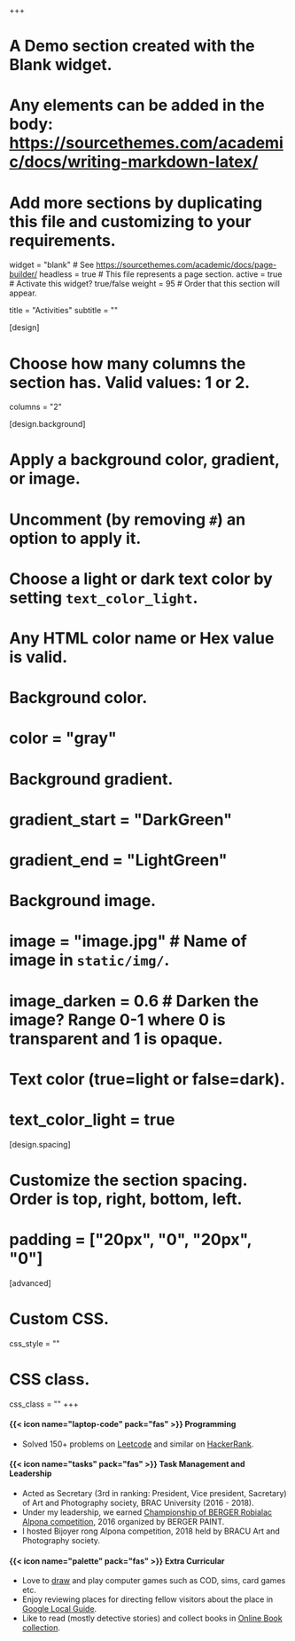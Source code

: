 +++
# A Demo section created with the Blank widget.
# Any elements can be added in the body: https://sourcethemes.com/academic/docs/writing-markdown-latex/
# Add more sections by duplicating this file and customizing to your requirements.

widget = "blank"  # See https://sourcethemes.com/academic/docs/page-builder/
headless = true  # This file represents a page section.
active = true  # Activate this widget? true/false
weight = 95  # Order that this section will appear.

title = "Activities"
subtitle = ""

[design]
  # Choose how many columns the section has. Valid values: 1 or 2.
  columns = "2"

[design.background]
  # Apply a background color, gradient, or image.
  #   Uncomment (by removing `#`) an option to apply it.
  #   Choose a light or dark text color by setting `text_color_light`.
  #   Any HTML color name or Hex value is valid.

  # Background color.
  # color = "gray"
  
  # Background gradient.
  # gradient_start = "DarkGreen"
  # gradient_end = "LightGreen"
  
  # Background image.
  # image = "image.jpg"  # Name of image in `static/img/`.
  # image_darken = 0.6  # Darken the image? Range 0-1 where 0 is transparent and 1 is opaque.

  # Text color (true=light or false=dark).
  # text_color_light = true

[design.spacing]
  # Customize the section spacing. Order is top, right, bottom, left.
  # padding = ["20px", "0", "20px", "0"]

[advanced]
 # Custom CSS. 
 css_style = ""
 
 # CSS class.
 css_class = ""
+++
#### {{< icon name="laptop-code" pack="fas" >}} Programming 
- Solved 150+ problems on [Leetcode](https://leetcode.com/tonnijuicse/) and similar on [HackerRank](https://www.hackerrank.com/tonnidas). 


<!-- 
{{< icon name="camera" pack="fas" >}}  Photography
- While site-seeing and travelling, I like to capture a few shots of nature with mobile camera. -->

#### {{< icon name="tasks" pack="fas" >}}  Task Management and Leadership
- Acted as Secretary (3rd in ranking: President, Vice president, Sacretary) of Art and Photography society, BRAC University (2016 - 2018).
- Under my leadership, we earned [Championship of BERGER Robialac Alpona competition](http://www.somoyerkonthosor.com/2016/12/18/77013.htm?fbclid=IwAR3oOUImr3Bm3X9EN5pYfdrR9kmZWLU-Ukvi6xyeNZ5INTYpPaFLn7yOU_0), 2016 organized by BERGER PAINT.
- I hosted Bijoyer rong Alpona competition, 2018 held by BRACU Art and Photography society.

#### {{< icon name="palette" pack="fas" >}} Extra Curricular   
- Love to [draw](https://drive.google.com/drive/folders/1oRSnVtxl9Qh-6PAs7MLWWH3jfp9FuLdq?usp=sharing) and play computer games such as COD, sims, card games etc.
- Enjoy reviewing places for directing fellow visitors about the place in [Google Local Guide](https://www.google.com/maps/contrib/105336852847465554694/reviews/@33.6032539,-112.2374802,10z?entry=ttu).
- Like to read (mostly detective stories) and collect books in [Online Book collection](https://drive.google.com/drive/folders/1EEb7q1ipjJYnNEare7lgS4gbn9Rg_C7i?usp=sharing).



<!-- #### {{< icon name="laptop-code" pack="fas" >}} Programming 
- Solved 150+ problems on [Leetcode](https://leetcode.com/tonnijuicse/) and similar on [HackerRank](https://www.hackerrank.com/tonnidas). 

#### {{< icon name="gamepad" pack="fas" >}}  Gaming
- Played many popular computer games such as COD, sims, card games etc. 
- Developed a Unity based game, addressed as [BOX RUN](https://github.com/tonnidas/BoxRun/raw/main/Executable.zip). 

#### {{< icon name="book" pack="fas" >}} Book Reading  
- Like to read and collect books. [Online Book collection](https://drive.google.com/drive/folders/1EEb7q1ipjJYnNEare7lgS4gbn9Rg_C7i?usp=sharing).

#### {{< icon name="palette" pack="fas" >}} Art, Craft & Photography   
- Love to [draw](https://drive.google.com/drive/folders/1oRSnVtxl9Qh-6PAs7MLWWH3jfp9FuLdq?usp=sharing) and [photograph](https://drive.google.com/drive/folders/1dnQKal5V9wKr0ykn2FvjXV5SXdBDxgr0?usp=sharing).
<!-- 
{{< icon name="camera" pack="fas" >}}  Photography
- While site-seeing and travelling, I like to capture a few shots of nature with mobile camera. -->



<!-- #### {{< icon name="tasks" pack="fas" >}}  Task Management and Leadership
- Along with completing BSc in Computer Science and Engineering with a higher distinction, I was Secretary of Art and Photography society, BRAC University (2016 - 2018).
- Under my leadership, we earned [Championship of BERGER Robialac Alpona competition](http://www.somoyerkonthosor.com/2016/12/18/77013.htm?fbclid=IwAR3oOUImr3Bm3X9EN5pYfdrR9kmZWLU-Ukvi6xyeNZ5INTYpPaFLn7yOU_0), 2016 organized by BERGER PAINT.
- I hosted Bijoyer rong Alpona competition, 2018 held by BRACU Art and Photography society.
- I maintained Merit Based Scholarship at BRAC University (2014 - 2018)  for entire undergraduate study period while focusing on programming outside course-work. --> 



<!-- {{< icon name="download" pack="fas" >}} Download my {{< staticref "media/ResumeForWebsite.pdf" "newtab" >}}RESUME{{< /staticref >}}. -->